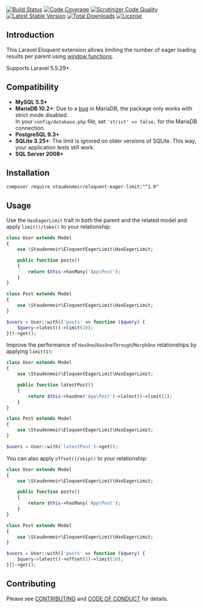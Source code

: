 [![Build Status](https://travis-ci.org/staudenmeir/eloquent-eager-limit.svg?branch=master)](https://travis-ci.org/staudenmeir/eloquent-eager-limit)
[![Code Coverage](https://scrutinizer-ci.com/g/staudenmeir/eloquent-eager-limit/badges/coverage.png?b=master)](https://scrutinizer-ci.com/g/staudenmeir/eloquent-eager-limit/?branch=master)
[![Scrutinizer Code Quality](https://scrutinizer-ci.com/g/staudenmeir/eloquent-eager-limit/badges/quality-score.png?b=master)](https://scrutinizer-ci.com/g/staudenmeir/eloquent-eager-limit/?branch=master)
[![Latest Stable Version](https://poser.pugx.org/staudenmeir/eloquent-eager-limit/v/stable)](https://packagist.org/packages/staudenmeir/eloquent-eager-limit)
[![Total Downloads](https://poser.pugx.org/staudenmeir/eloquent-eager-limit/downloads)](https://packagist.org/packages/staudenmeir/eloquent-eager-limit)
[![License](https://poser.pugx.org/staudenmeir/eloquent-eager-limit/license)](https://packagist.org/packages/staudenmeir/eloquent-eager-limit)

## Introduction
This Laravel Eloquent extension allows limiting the number of eager loading results per parent using [window functions](https://en.wikipedia.org/wiki/Select_(SQL)#Limiting_result_rows).

Supports Laravel 5.5.29+.

## Compatibility

- **MySQL 5.5+**
- **MariaDB 10.2+**: Due to a [bug](https://jira.mariadb.org/browse/MDEV-17785) in MariaDB, the package only works with strict mode disabled.  
  In your `config/database.php` file, set `'strict' => false,` for the MariaDB connection.
- **PostgreSQL 9.3+**
- **SQLite 3.25+**: The limit is ignored on older versions of SQLite. This way, your application tests still work.
- **SQL Server 2008+**
 
## Installation

    composer require staudenmeir/eloquent-eager-limit:"^1.0"

## Usage

Use the `HasEagerLimit` trait in both the parent and the related model and apply `limit()/take()` to your relationship:

```php
class User extends Model
{
    use \Staudenmeir\EloquentEagerLimit\HasEagerLimit;

    public function posts()
    {
        return $this->hasMany('App\Post');
    }
}

class Post extends Model
{
    use \Staudenmeir\EloquentEagerLimit\HasEagerLimit;
}

$users = User::with(['posts' => function ($query) {
    $query->latest()->limit(10);
}])->get();
```

Improve the performance of `HasOne`/`HasOneThrough`/`MorphOne` relationships by applying `limit(1)`:

```php
class User extends Model
{
    use \Staudenmeir\EloquentEagerLimit\HasEagerLimit;

    public function latestPost()
    {
        return $this->hasOne('App\Post')->latest()->limit(1);
    }
}

class Post extends Model
{
    use \Staudenmeir\EloquentEagerLimit\HasEagerLimit;
}

$users = User::with('latestPost')->get();
```

You can also apply `offset()/skip()` to your relationship: 

```php
class User extends Model
{
    use \Staudenmeir\EloquentEagerLimit\HasEagerLimit;

    public function posts()
    {
        return $this->hasMany('App\Post');
    }
}

class Post extends Model
{
    use \Staudenmeir\EloquentEagerLimit\HasEagerLimit;
}

$users = User::with(['posts' => function ($query) {
    $query->latest()->offset(5)->limit(10);
}])->get();
```

## Contributing

Please see [CONTRIBUTING](CONTRIBUTING.md) and [CODE OF CONDUCT](CODE_OF_CONDUCT.md) for details.
